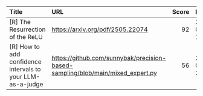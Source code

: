 | Title                                                      | URL                                                                            |   Score | Date                |
|:-----------------------------------------------------------|:-------------------------------------------------------------------------------|--------:|:--------------------|
| [R] The Resurrection of the ReLU                           | https://arxiv.org/pdf/2505.22074                                               |      92 | 2025-05-30 14:35:20 |
| [R] How to add confidence intervals to your LLM-as-a-judge | https://github.com/sunnybak/precision-based-sampling/blob/main/mixed_expert.py |      56 | 2025-05-29 20:17:17 |